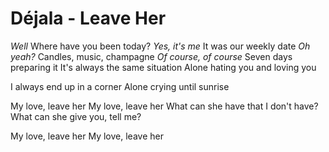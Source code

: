 # Déjala - Leave Her

*Well*
Where have you been today?
*Yes, it's me*
It was our weekly date
*Oh yeah?*
Candles, music, champagne
*Of course, of course*
Seven days preparing it
It's always the same situation
Alone hating you and loving you

I always end up in a corner
Alone crying until sunrise

My love, leave her
My love, leave her
What can she have that I don't have?
What can she give you, tell me?

My love, leave her
My love, leave her

